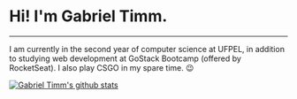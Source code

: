 # Hi! I'm Gabriel Timm.
***
I am currently in the second year of computer science at UFPEL, in addition to studying web development at GoStack Bootcamp (offered by RocketSeat). I also play CSGO in my spare time. :wink:

[![Gabriel Timm's github stats](https://github-readme-stats.vercel.app/api?username=gstimm&show_icons=true&theme=onedark)](https://github.com/gstimm/github-readme-stats)
